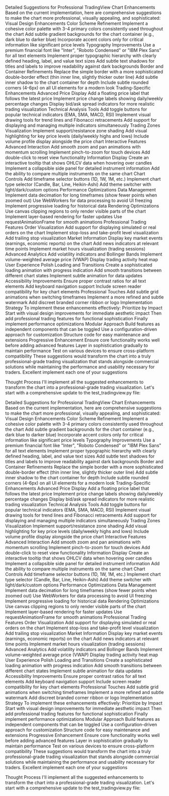  Detailed Suggestions for Professional TradingView Chart Enhancements
Based on the current implementation, here are comprehensive suggestions to make the chart more professional, visually appealing, and sophisticated:
Visual Design Enhancements
Color Scheme Refinement
Implement a cohesive color palette with 3-4 primary colors consistently used throughout the chart
Add subtle gradient backgrounds for the chart container (e.g., dark blue to darker blue)
Incorporate accent colors only for critical information like significant price levels
Typography Improvements
Use a premium financial font like "Inter", "Roboto Condensed" or "IBM Plex Sans" for all text elements
Implement proper typographic hierarchy with clearly defined heading, label, and value text sizes
Add subtle text shadows for titles and labels to improve readability against dark backgrounds
Border and Container Refinements
Replace the simple border with a more sophisticated double-border effect (thin inner line, slightly thicker outer line)
Add subtle inner shadow to the chart container for depth
Include subtle rounded corners (4-6px) on all UI elements for a modern look
Trading-Specific Enhancements
Advanced Price Display
Add a floating price label that follows the latest price
Implement price change labels showing daily/weekly percentage changes
Display bid/ask spread indicators for more realistic trading visualization
Technical Analysis Tools
Add toggle buttons for popular technical indicators (EMA, SMA, MACD, RSI)
Implement visual drawing tools for trend lines and Fibonacci retracements
Add support for displaying and managing multiple indicators simultaneously
Trading Zones Visualization
Implement support/resistance zone shading
Add visual highlighting for key price levels (daily/weekly highs and lows)
Include volume profile display alongside the price chart
Interactive Features
Advanced Interaction
Add smooth zoom and pan animations with momentum scrolling
Implement pinch-to-zoom for touch devices
Add double-click to reset view functionality
Information Display
Create an interactive tooltip that shows OHLCV data when hovering over candles
Implement a collapsible side panel for detailed instrument information
Add the ability to compare multiple instruments on the same chart
Chart Controls
Add timeframe selector buttons (1D, 1W, 1M, etc.)
Implement chart type selector (Candle, Bar, Line, Heikin-Ashi)
Add theme switcher with light/dark/custom options
Performance Optimizations
Data Management
Implement data decimation for long timeframes (show fewer points when zoomed out)
Use WebWorkers for data processing to avoid UI freezing
Implement progressive loading for historical data
Rendering Optimizations
Use canvas clipping regions to only render visible parts of the chart
Implement layer-based rendering for faster updates
Use requestAnimationFrame for smooth animations
Professional Trading Features
Order Visualization
Add support for displaying simulated or real orders on the chart
Implement stop-loss and take-profit level visualization
Add trailing stop visualization
Market Information
Display key market events (earnings, economic reports) on the chart
Add news indicators at relevant time points
Implement market hours visualization (trading sessions)
Advanced Analytics
Add volatility indicators and Bollinger Bands
Implement volume-weighted average price (VWAP)
Display trading activity heat map
User Experience Polish
Loading and Transitions
Create a sophisticated loading animation with progress indication
Add smooth transitions between different chart states
Implement subtle animation for data updates
Accessibility Improvements
Ensure proper contrast ratios for all text elements
Add keyboard navigation support
Include screen reader compatibility for key chart elements
Professional Touches
Add subtle grid animations when switching timeframes
Implement a more refined and subtle watermark
Add discreet branded corner ribbon or logo
Implementation Strategy
To implement these enhancements effectively:
Prioritize by Impact
Start with visual design improvements for immediate aesthetic impact
Then add professional trading features for functional sophistication
Finally implement performance optimizations
Modular Approach
Build features as independent components that can be toggled
Use a configuration-driven approach for customization
Structure code for easy maintenance and extensions
Progressive Enhancement
Ensure core functionality works well before adding advanced features
Layer in sophistication gradually to maintain performance
Test on various devices to ensure cross-platform compatibility
These suggestions would transform the chart into a truly professional-grade trading visualization that stands alongside commercial solutions while maintaining the performance and usability necessary for traders.
Excellent implement each one of your suggestions

Thought Process
I'll implement all the suggested enhancements to transform the chart into a professional-grade trading visualization. Let's start with a comprehensive update to the test_tradingview.py file:

 Detailed Suggestions for Professional TradingView Chart Enhancements
Based on the current implementation, here are comprehensive suggestions to make the chart more professional, visually appealing, and sophisticated:
Visual Design Enhancements
Color Scheme Refinement
Implement a cohesive color palette with 3-4 primary colors consistently used throughout the chart
Add subtle gradient backgrounds for the chart container (e.g., dark blue to darker blue)
Incorporate accent colors only for critical information like significant price levels
Typography Improvements
Use a premium financial font like "Inter", "Roboto Condensed" or "IBM Plex Sans" for all text elements
Implement proper typographic hierarchy with clearly defined heading, label, and value text sizes
Add subtle text shadows for titles and labels to improve readability against dark backgrounds
Border and Container Refinements
Replace the simple border with a more sophisticated double-border effect (thin inner line, slightly thicker outer line)
Add subtle inner shadow to the chart container for depth
Include subtle rounded corners (4-6px) on all UI elements for a modern look
Trading-Specific Enhancements
Advanced Price Display
Add a floating price label that follows the latest price
Implement price change labels showing daily/weekly percentage changes
Display bid/ask spread indicators for more realistic trading visualization
Technical Analysis Tools
Add toggle buttons for popular technical indicators (EMA, SMA, MACD, RSI)
Implement visual drawing tools for trend lines and Fibonacci retracements
Add support for displaying and managing multiple indicators simultaneously
Trading Zones Visualization
Implement support/resistance zone shading
Add visual highlighting for key price levels (daily/weekly highs and lows)
Include volume profile display alongside the price chart
Interactive Features
Advanced Interaction
Add smooth zoom and pan animations with momentum scrolling
Implement pinch-to-zoom for touch devices
Add double-click to reset view functionality
Information Display
Create an interactive tooltip that shows OHLCV data when hovering over candles
Implement a collapsible side panel for detailed instrument information
Add the ability to compare multiple instruments on the same chart
Chart Controls
Add timeframe selector buttons (1D, 1W, 1M, etc.)
Implement chart type selector (Candle, Bar, Line, Heikin-Ashi)
Add theme switcher with light/dark/custom options
Performance Optimizations
Data Management
Implement data decimation for long timeframes (show fewer points when zoomed out)
Use WebWorkers for data processing to avoid UI freezing
Implement progressive loading for historical data
Rendering Optimizations
Use canvas clipping regions to only render visible parts of the chart
Implement layer-based rendering for faster updates
Use requestAnimationFrame for smooth animations
Professional Trading Features
Order Visualization
Add support for displaying simulated or real orders on the chart
Implement stop-loss and take-profit level visualization
Add trailing stop visualization
Market Information
Display key market events (earnings, economic reports) on the chart
Add news indicators at relevant time points
Implement market hours visualization (trading sessions)
Advanced Analytics
Add volatility indicators and Bollinger Bands
Implement volume-weighted average price (VWAP)
Display trading activity heat map
User Experience Polish
Loading and Transitions
Create a sophisticated loading animation with progress indication
Add smooth transitions between different chart states
Implement subtle animation for data updates
Accessibility Improvements
Ensure proper contrast ratios for all text elements
Add keyboard navigation support
Include screen reader compatibility for key chart elements
Professional Touches
Add subtle grid animations when switching timeframes
Implement a more refined and subtle watermark
Add discreet branded corner ribbon or logo
Implementation Strategy
To implement these enhancements effectively:
Prioritize by Impact
Start with visual design improvements for immediate aesthetic impact
Then add professional trading features for functional sophistication
Finally implement performance optimizations
Modular Approach
Build features as independent components that can be toggled
Use a configuration-driven approach for customization
Structure code for easy maintenance and extensions
Progressive Enhancement
Ensure core functionality works well before adding advanced features
Layer in sophistication gradually to maintain performance
Test on various devices to ensure cross-platform compatibility
These suggestions would transform the chart into a truly professional-grade trading visualization that stands alongside commercial solutions while maintaining the performance and usability necessary for traders.
Excellent implement each one of your suggestions

Thought Process
I'll implement all the suggested enhancements to transform the chart into a professional-grade trading visualization. Let's start with a comprehensive update to the test_tradingview.py file:



